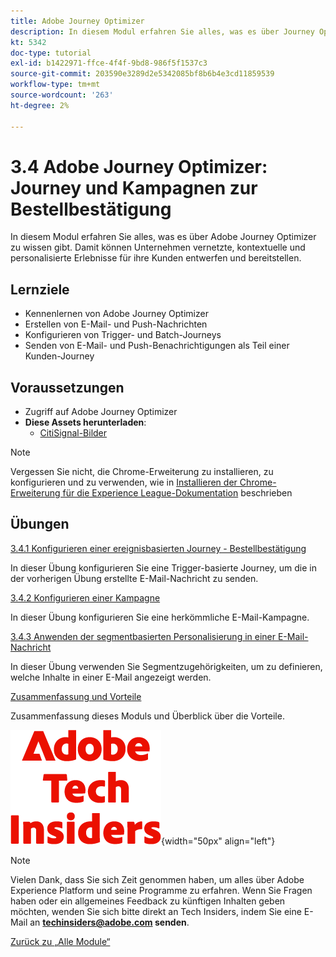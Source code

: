 ```yaml
---
title: Adobe Journey Optimizer
description: In diesem Modul erfahren Sie alles, was es über Journey Optimizer zu wissen gibt. Damit können Unternehmen vernetzte, kontextuelle und personalisierte Erlebnisse für ihre Kunden entwerfen und bereitstellen.
kt: 5342
doc-type: tutorial
exl-id: b1422971-ffce-4f4f-9bd8-986f5f1537c3
source-git-commit: 203590e3289d2e5342085bf8b6b4e3cd11859539
workflow-type: tm+mt
source-wordcount: '263'
ht-degree: 2%

---
```


# 3.4 Adobe Journey Optimizer: Journey und Kampagnen zur Bestellbestätigung

In diesem Modul erfahren Sie alles, was es über Adobe Journey Optimizer zu wissen gibt. Damit können Unternehmen vernetzte, kontextuelle und personalisierte Erlebnisse für ihre Kunden entwerfen und bereitstellen.

## Lernziele

- Kennenlernen von Adobe Journey Optimizer
- Erstellen von E-Mail- und Push-Nachrichten
- Konfigurieren von Trigger- und Batch-Journeys
- Senden von E-Mail- und Push-Benachrichtigungen als Teil einer Kunden-Journey

## Voraussetzungen

- Zugriff auf Adobe Journey Optimizer
- **Diese Assets herunterladen**:
   - [CitiSignal-Bilder](./../../../../assets/ajo/CitiSignal-images.zip)

>[!NOTE]
>
>Vergessen Sie nicht, die Chrome-Erweiterung zu installieren, zu konfigurieren und zu verwenden, wie in [Installieren der Chrome-Erweiterung für die Experience League-Dokumentation](../../../getting-started/gettingstarted/ex1.md) beschrieben

## Übungen

[3.4.1 Konfigurieren einer ereignisbasierten Journey - Bestellbestätigung](./ex1.md)

In dieser Übung konfigurieren Sie eine Trigger-basierte Journey, um die in der vorherigen Übung erstellte E-Mail-Nachricht zu senden.

[3.4.2 Konfigurieren einer Kampagne](./ex2.md)

In dieser Übung konfigurieren Sie eine herkömmliche E-Mail-Kampagne.

[3.4.3 Anwenden der segmentbasierten Personalisierung in einer E-Mail-Nachricht](./ex3.md)

In dieser Übung verwenden Sie Segmentzugehörigkeiten, um zu definieren, welche Inhalte in einer E-Mail angezeigt werden.

[Zusammenfassung und Vorteile](./summary.md)

Zusammenfassung dieses Moduls und Überblick über die Vorteile.

![Tech Insiders](./../../../../assets/images/techinsiders.png){width="50px" align="left"}

>[!NOTE]
>
>Vielen Dank, dass Sie sich Zeit genommen haben, um alles über Adobe Experience Platform und seine Programme zu erfahren. Wenn Sie Fragen haben oder ein allgemeines Feedback zu künftigen Inhalten geben möchten, wenden Sie sich bitte direkt an Tech Insiders, indem Sie eine E-Mail an **techinsiders@adobe.com senden**.

[Zurück zu „Alle Module“](./../../../../overview.md)
